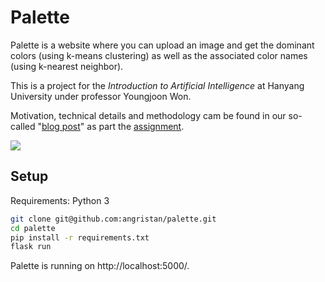 # Palette

Palette is a website where you can upload an image and get the dominant colors (using k-means clustering) as well as the associated color names (using k-nearest neighbor).

This is a project for the *Introduction to Artificial Intelligence* at Hanyang University under professor Youngjoon Won.

Motivation, technical details and methodology cam be found in our so-called "[blog post](docs/blog)" as part the [assignment](docs/instructions-assignement-blog-post-video.pdf).

![](doc/images/app.png)


## Setup

Requirements: Python 3

```sh
git clone git@github.com:angristan/palette.git
cd palette
pip install -r requirements.txt
flask run
```

Palette is running on http://localhost:5000/.
